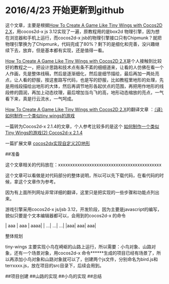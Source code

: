 # 2016/4/23 开始更新到github

这个文章，主要是根据[How To Create A Game Like Tiny Wings with Cocos2D 2.X](https://www.raywenderlich.com/32958/how-to-create-a-game-like-tiny-wings-with-cocos2d-2-x-part-2)，用cocos2d-x js 3.12实现了一遍，原教程用的是box2d 物理引擎，因为想在浏览器和手机上运行，而cocos2d-x jsb的物理引擎接口只有Chipmunk？就把物理引擎换为了Chipmunk，代码完成了80%？剩下的是细化和完善，没兴趣继续下去，放弃，但是基本都有实现，还是值得一看。

[How To Create A Game Like Tiny Wings with Cocos2D 2.X](https://www.raywenderlich.com/32958/how-to-create-a-game-like-tiny-wings-with-cocos2d-2-x-part-2)是个人接触到比较好的教程之一，把设计思路和技术点有条不紊的细细道来，让看的人仿佛在看一个人作画，先是整体线稿，然后是逐渐细化，然后是细节描绘，最后再加一两处亮点，让人看的舒服，按这套路写代码，也是写的舒服，比如教程里地形的处理，先是用线段描绘出地形的大体，然后再调节地形各起伏点的范围，再把用作地形的线段修的圆润，再加上动态纹理，最后增加当鸟飞的高，地形动态缩放的亮点，一气看下来，真是行云流水，一气呵成。

[How To Create A Game Like Tiny Wings with Cocos2D 2.X](https://www.raywenderlich.com/32958/how-to-create-a-game-like-tiny-wings-with-cocos2d-2-x-part-2)的翻译文章 ：[（译）如何制作一个类似tiny wings的游戏](http://www.cnblogs.com/zilongshanren/archive/2011/07/01/2095489.html)

一篇转为Cocos2d-x 2.1.4的文章，个人参考比较多的是这个
[如何制作一个类似Tiny Wings的游戏(2) Cocos2d-x 2.1.4](http://blog.csdn.net/akof1314/article/details/9293797)

一篇扩展文章
[cocos2dx实现自定义2D地形](http://blog.csdn.net/z104207/article/details/44591865)

##准备

这个文章相关的代码放在：xxxxxxxxxxxxxxxxxxxxxxxxxxxxxxxxxxxxxxxxxxx

这个文章可以看做是对代码部分的整体说明，所以可以先下载代码，在看代码的时候，拿这个文章作为参考。

因为有上面所列网址非常详细的翻译，这里只是把实现的一些步骤和功能点列出来。

游戏引擎采用cocos2d-x js/jsb 3.12，开发阶段，因为主要是javascript的编写，貌似只要是个文本编辑器都可以，会用到的cocos2d-x 的命令

| aaa | aaa | aaaa|
| ...| ...| ...|
|aaa| aaa| aaa|

整体规划

tiny-wings 主要实现小鸟在崎岖的山路上运行，所以需要：小鸟对象、山路对象，还有一个场景对象，用cocos2d-x 命令******生成的项目已经有场景了，所以再添加小鸟对象和山路对象就可以了，创建两个js文件，分别命名为bird.js和terrxxxx.js，放在项目的src目录下，后续会用到。

##项目创建
##山路的实现
##小鸟的实现
##总结
